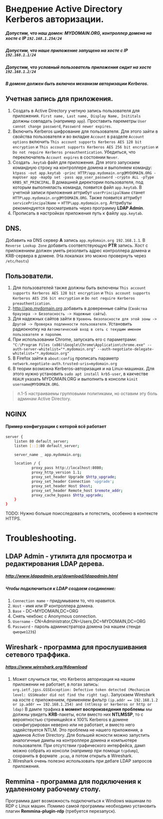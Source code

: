 # Внедрение Active Directory Kerberos авторизации.

##### Допустим, что наш домен: MYDOMAIN.ORG, контроллер домена на хосте с IP `192.168.1.254/24`

##### Допустим, что наше приложение запущено на хосте с IP `192.168.1.1/24`

##### Допустим, что условный пользователь приложения сидит на хосте `192.168.1.2/24`

##### В домене должен быть включен механизм авторизации Kerberos.

## Учетная запись для приложения.
1. Создать в Active Directory учетную запись пользователя для приложения.
`First name, Last name, Display Name, Inititals` должны совпадать (например `app`).
Проставить пареметры `User cannot change password`, `Password newer expires`.
2. Включить Kerberos шифрование для пользователя. Для этого зайти в свойства пользователя и во вкладке `Account`
в разделе `Account options` включить `This account supports Kerberos AES 128 bit encryption`
и `This account supports Kerberos AES 256 bit encryption` и `Do not require Kerberos preauthentication`.
Убедиться, что переключатель `Account expires` в состоянии `Never`.
3. Создать `.keytab` файл для приложения.
Для этого запускаем командную строку на контроллере домена и выполняем команду:
`ktpass -out app.keytab -princ HTTP/app.mydomain.org@MYDOMAIN.ORG -mapUser app -mapOp set -pass app_user_password -crypto ALL -pType KRB5_NT_PRINCIPAL`.
В домашней директории пользователя, под которым выполняласть команда, появится файл `app.keytab`.
В учетной записи приложения аттрибут `userPrincipalName` станет `HTTP\app.mydomain.org@MYDOMAIN.ORG`.
Также появится аттрибут `servicePrincipalName` = `HTTP\app.mydomain.org`.
Аттрибуты рекомендуется просматривать через программу **LDAP Admin**.
4. Прописать в настройках приложения путь к файлу `app.keytab`.

## DNS.
Добавить на DNS сервер **A** запись `app.mydomain.org 192.168.1.1`.
В `Reverse Lookup Zone` добавить соответствующую **PTR** запись.
Хост с приложением должен уметь резолвить адрес контроллера домена и KRB-сервера в домене.
(На локалках это можно провернуть через `/etc/hosts`)

## Пользователи.
1. Для пользователей также должны быть включены `This account supports Kerberos AES 128 bit encryption`
и `This account supports Kerberos AES 256 bit encryption` и `Do not require Kerberos preauthentication`.
2. http://app.mydomain.org добавить в доверенные сайты (`Свойства браузера -> Безопасность -> Надежные сайты`).
3. Для надежных сайтов зайти в `Уровень безопасности для этой зоны -> Другой -> Проверка подлинности пользователя`.
Установить радиокнопку на `Автоматический вход в сеть с текущим именем пользователя и паролем`.
4. При использовании Chrome, запускать его с параметрами:
`"C:\Program Files (x86)\Google\Chrome\Application\chrome.exe" --auth-server-whitelist="*.mydomain.org" --auth-negotiate-delegate-whitelist="*.mydomain.org"`
5. В Firefox зайти в `about:config` прописать параметр `network.negotiate-auth.trusted-uris=mydomain.org`
6. В теории возможна Kerberos-авторизация и на Linux-машинах.
Для этого нужно установить `sudo apt install krb5-user`, в какчестве `REALM` указать MYDOMAIN.ORG
и выполнить в консоли `kinit username@MYDOMAIN.ORG`.
> п.1-5 настраиваемы групповыми политиками, но оставим эту боль админам Active Directory.

## NGINX
#### Пример конфигурации с которой всё работает
```bash
server {
    listen 80 default_server;
    listen [::]:80 default_server;

    server_name _ app.mydomain.org;

    location / {
            proxy_pass http://localhost:8080; 
            proxy_http_version 1.1;
            proxy_set_header Upgrade $http_upgrade;
            proxy_set_header Connection 'upgrade';
            proxy_set_header Host $host;
            proxy_set_header Remote_host $remote_addr;
            proxy_cache_bypass $http_upgrade;
    }
}
```
TODO: Нужно больше поисследовать и потестить, особенно в контексте HTTPS.

# Troubleshooting.

## LDAP Admin - утилита для просмотра и редактирования LDAP дерева.
##### http://www.ldapadmin.org/download/ldapadmin.html
##### Чтобы подключиться к LDAP создаем соединение:
1. `Connection mame` - придумываем то, что нравится.
2. `Host` - имя или IP контроллера домена.
3. `Base` - DC=MYDOMAIN,DC=ORG
4. Снять чекбокс с Anonymous connection.
5. `Username` - CN=Administrator,CN=Users,DC=MYDOMAIN,DC=ORG
6. `Password` - пароль администратора домена (на нашем стенде `qweqwe123$`)

## Wireshark - программа для прослушивания сетевого траффика.
##### https://www.wireshark.org/#download
1. Может случиться так, что Kerberos авторизация на нашем приложении не работает, в логах запись:
`org.ietf.jgss.GSSException: Defective token detected (Mechanism level: GSSHeader did not find the right tag)`.
Запускаем Wireshark на хосте с приложением, применяем фильтр `(ip.addr == 192.168.1.2 or ip.addr == 192.168.1.254) and (ntlmssp or kerberos or http or ldap)`
В дампе трафика **в момент воспроизведения проблемы** мы должны увидеть **KRB**-пакеты, если вместо них **NTLMSSP**,
то с вероятностью стремящейся к 100% Kerberos в домене сконфигурирован неверно или не работает, и вместо него задействуется NTLM.
Это проблема не нашего приложения, а админов Active Directory.
Для большей ясности можно запустить аналогичные дампы на контроллере домена и компьютере пользователя.
При отсутствии графического интерфейса, дамп можно собрать из консоли (например при помощи `tcpdump`),
сохранить в формате `.pcap`, а потом открыть в Wireshark.
2. Wireshark очень полезно использовать при дебаге LDAP запросов приложения.

## Remmina - программа для подключения к удаленному рабочему столу.
Программа дает возможность подключиться к Windows машинам по RDP с Linux машин.
Помимо самой программы необходимо установить плагин **Remmina-plugin-rdp** (требуется перезапуск).

